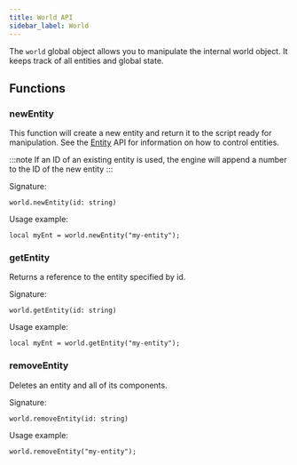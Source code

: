 ```yaml
---
title: World API
sidebar_label: World
---
```


The `world` global object allows you to manipulate the internal world object. It keeps track of all entities and global state.

## Functions

### newEntity

This function will create a new entity and return it to the script ready for manipulation. See the [Entity](entity) API for information on how to control entities.

:::note
If an ID of an existing entity is used, the engine will append a number to the ID of the new entity
:::

Signature:

```
world.newEntity(id: string)
```

Usage example:

```
local myEnt = world.newEntity("my-entity");
```

### getEntity

Returns a reference to the entity specified by id.

Signature:

```
world.getEntity(id: string)
```

Usage example:

```
local myEnt = world.getEntity("my-entity");
```

### removeEntity

Deletes an entity and all of its components.

Signature:

```
world.removeEntity(id: string)
```

Usage example:

```
world.removeEntity("my-entity");
```